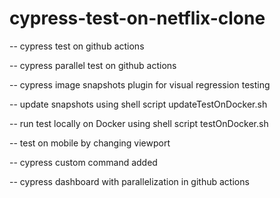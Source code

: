 # cypress-test-on-netflix-clone
-- cypress test on github actions

-- cypress parallel test on github actions

-- cypress image snapshots plugin for visual regression testing

-- update snapshots using shell script updateTestOnDocker.sh

-- run test locally on Docker using shell script testOnDocker.sh

-- test on mobile by changing viewport

-- cypress custom command added

-- cypress dashboard with parallelization in github actions
